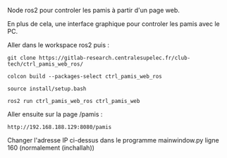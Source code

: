 Node ros2 pour controler les pamis à partir d'un page web.

En plus de cela, une interface graphique pour controler les pamis avec le PC.

Aller dans le workspace ros2 puis : 

```
git clone https://gitlab-research.centralesupelec.fr/club-tech/ctrl_pamis_web_ros/
```
```
colcon build --packages-select ctrl_pamis_web_ros
```
```
source install/setup.bash
```
```
ros2 run ctrl_pamis_web_ros ctrl_pamis_web 
```

Aller ensuite sur la page /pamis : 

```
http://192.168.188.129:8080/pamis
```

Changer l'adresse IP ci-dessus dans le programme mainwindow.py ligne 160 (normalement (inchallah))